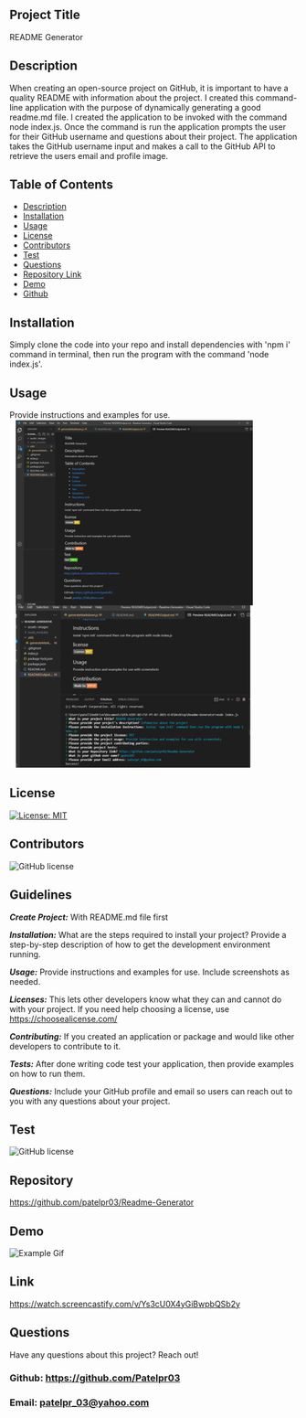 ## Project Title
README Generator

## Description 
When creating an open-source project on GitHub, it is important to have a quality README with information about the project.
I created this command-line application with the purpose of dynamically generating a good readme.md file.
I created the application to be invoked with the command node index.js.
Once the command is run the application prompts the user for their GitHub username and questions about their project. The application takes the GitHub username input and makes a call to the GitHub API to retrieve the users email and profile image.

## Table of Contents 
  - [Description](#Description)
  - [Installation](#Installation)
  - [Usage](#Usage)
  - [License](#Licence)
  - [Contributors](#Contributors)
  - [Test](#Test)
  - [Questions](#Questions)
  - [Repository Link](#Repository)
  - [Demo](#Demo)
  - [Github](#Github)
  

 ## Installation

Simply clone the code into your repo and install dependencies with 'npm i' command in terminal, then run the program with the command 'node index.js'.

## Usage 
Provide instructions and examples for use.
![alt text](assets/images/screenshot.png)

## License

[![License: MIT](https://img.shields.io/badge/License-MIT-yellow.svg)](https://opensource.org/licenses/MIT)

## Contributors

![GitHub license](https://img.shields.io/badge/Made%20by-%40Priti-orange)

## Guidelines

***Create Project:***  With README.md file first

***Installation:***  What are the steps required to install your project? Provide a step-by-step description of how to get the development environment running.

***Usage:***  Provide instructions and examples for use. Include screenshots as needed.

***Licenses:*** This lets other developers know what they can and cannot do with your project. If you need help choosing a license, use https://choosealicense.com/

***Contributing:*** If you created an application or package and would like other developers to contribute to it.

***Tests:*** After done writing code test your application, then provide examples on how to run them.

***Questions:***  Include your GitHub profile and email so users can reach out to you with any questions about your project.

## Test

![GitHub license](https://img.shields.io/badge/test-100%25-success)

## Repository

https://github.com/patelpr03/Readme-Generator

## Demo

![Example Gif](./assets/images/Rscreenshot.gif)

## Link 
https://watch.screencastify.com/v/Ys3cU0X4yGiBwpbQSb2y

## Questions

Have any questions about this project? Reach out! <br>
### Github: https://github.com/Patelpr03 
### Email: patelpr_03@yahoo.com